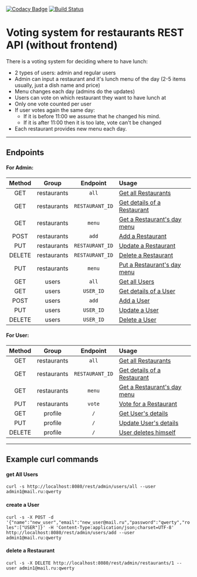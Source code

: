 [![Codacy Badge](https://api.codacy.com/project/badge/Grade/7b44e357f94c4eb39b5ad58fd90d38bd)](https://www.codacy.com/app/SergOvt/restaurants?utm_source=github.com&amp;utm_medium=referral&amp;utm_content=SergOvt/restaurants&amp;utm_campaign=Badge_Grade)
[![Build Status](https://travis-ci.org/SergOvt/restaurants.svg?branch=master)](https://travis-ci.org/SergOvt/restaurants)

Voting system for restaurants REST API (without frontend)
===============================

There is a voting system for deciding where to have lunch:

- 2 types of users: admin and regular users
- Admin can input a restaurant and it's lunch menu of the day (2-5 items usually, just a dish name and price)
- Menu changes each day (admins do the updates)
- Users can vote on which restaurant they want to have lunch at
- Only one vote counted per user
- If user votes again the same day:
  - If it is before 11:00 we assume that he changed his mind.
  - If it is after 11:00 then it is too late, vote can't be changed
- Each restaurant provides new menu each day.

-----------------------------
## Endpoints

#### For Admin:
| Method |    Group    |   Endpoint    |                                                   Usage                                                              |
|:------:|:-----------:|:-------------:|:---------------------------------------------------------------------------------------------------------------------|
| GET    | restaurants |    `all`      | [Get all Restaurants](https://github.com/SergOvt/restaurants/blob/master/docs/admin/Get_restaurants_all.md)          |
| GET    | restaurants |`RESTAURANT_ID`| [Get details of a Restaurant](https://github.com/SergOvt/restaurants/blob/master/docs/admin/Get_restaurants_id.md)   |
| GET    | restaurants |    `menu`     | [Get a Restaurant's day menu](https://github.com/SergOvt/restaurants/blob/master/docs/admin/Get_restaurants_menu.md) |
| POST   | restaurants |    `add`      | [Add a Restaurant](https://github.com/SergOvt/restaurants/blob/master/docs/admin/Post_restaurants_add.md)            |
| PUT    | restaurants |`RESTAURANT_ID`| [Update a Restaurant](https://github.com/SergOvt/restaurants/blob/master/docs/admin/Put_restaurants_id.md)           |
| DELETE | restaurants |`RESTAURANT_ID`| [Delete a Restaurant](https://github.com/SergOvt/restaurants/blob/master/docs/admin/Delete_restaurants_id.md)        |
| PUT    | restaurants |    `menu`     | [Put a Restaurant's day menu](https://github.com/SergOvt/restaurants/blob/master/docs/admin/Put_restaurants_menu.md) |
| GET    |    users    |    `all`      | [Get all Users](https://github.com/SergOvt/restaurants/blob/master/docs/admin/Get_users_all.md)                      |
| GET    |    users    |   `USER_ID`   | [Get details of a User](https://github.com/SergOvt/restaurants/blob/master/docs/admin/Get_users_id.md)               |
| POST   |    users    |    `add`      | [Add a User](https://github.com/SergOvt/restaurants/blob/master/docs/admin/Post_users_add.md)                        |
| PUT    |    users    |   `USER_ID`   | [Update a User](https://github.com/SergOvt/restaurants/blob/master/docs/admin/Put_users_id.md)                       |
| DELETE |    users    |   `USER_ID`   | [Delete a User](https://github.com/SergOvt/restaurants/blob/master/docs/admin/Delete_users_id.md)                    |

#### For User:
| Method |    Group    |    Endpoint   |                                                  Usage                                                               |
|:------:|:-----------:|:-------------:|:---------------------------------------------------------------------------------------------------------------------|
| GET    | restaurants |     `all`     | [Get all Restaurants](https://github.com/SergOvt/restaurants/blob/master/docs/user/Get_restaurants_all.md)           |
| GET    | restaurants |`RESTAURANT_ID`| [Get details of a Restaurant](https://github.com/SergOvt/restaurants/blob/master/docs/user/Get_restaurants_id.md)    |
| GET    | restaurants |    `menu`     | [Get a Restaurant's day menu](https://github.com/SergOvt/restaurants/blob/master/docs/user/Get_restaurants_menu.md)  |
| PUT    | restaurants |    `vote`     | [Vote for a Restaurant](https://github.com/SergOvt/restaurants/blob/master/docs/user/Put_restaurants_vote.md)        |
| GET    |  profile    |      `/`      | [Get User's details](https://github.com/SergOvt/restaurants/blob/master/docs/user/Get_user.md)                       |
| PUT    |  profile    |      `/`      | [Update User's details](https://github.com/SergOvt/restaurants/blob/master/docs/user/Put_user.md)                    |
| DELETE |  profile    |      `/`      | [User deletes himself](https://github.com/SergOvt/restaurants/blob/master/docs/user/Delete_user.md)                  |

-----------------------------
## Example curl commands

#### get All Users
`curl -s http://localhost:8080/rest/admin/users/all --user admin1@mail.ru:qwerty`

#### create a User
`curl -s -X POST -d '{"name":"new_user","email":"new_user@mail.ru","password":"qwerty","roles":["USER"]}' -H 'Content-Type:application/json;charset=UTF-8' http://localhost:8080/rest/admin/users/add --user admin1@mail.ru:qwerty`

#### delete a Restaurant
`curl -s -X DELETE http://localhost:8080/rest/admin/restaurants/1 --user admin1@mail.ru:qwerty`